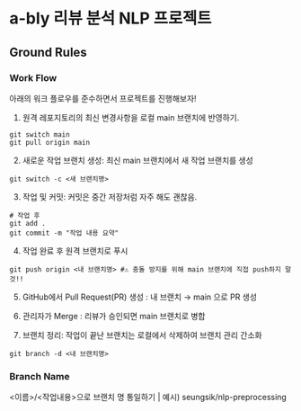 # a-bly 리뷰 분석 NLP 프로젝트

## Ground Rules

### Work Flow
아래의 워크 플로우를 준수하면서 프로젝트를 진행해보자!

1. 원격 레포지토리의 최신 변경사항을 로컬 main 브랜치에 반영하기.
```
git switch main
git pull origin main
```

2. 새로운 작업 브랜치 생성: 최신 main 브랜치에서 새 작업 브랜치를 생성
```
git switch -c <새 브랜치명>
```

3. 작업 및 커밋: 커밋은 중간 저장처럼 자주 해도 괜찮음.
```
# 작업 후
git add .
git commit -m "작업 내용 요약"
```

4. 작업 완료 후 원격 브랜치로 푸시
```
git push origin <내 브랜치명> #⚠️ 충돌 방지를 위해 main 브랜치에 직접 push하지 말 것!!
```

5. GitHub에서 Pull Request(PR) 생성
: 내 브랜치 → main 으로 PR 생성

6. 관리자가 Merge
: 리뷰가 승인되면 main 브랜치로 병합


7. 브랜치 정리: 작업이 끝난 브랜치는 로컬에서 삭제하여 브랜치 관리 간소화
```
git branch -d <내 브랜치명>
```

### Branch Name
<이름>/<작업내용>으로 브랜치 명 통일하기
| 예시) seungsik/nlp-preprocessing